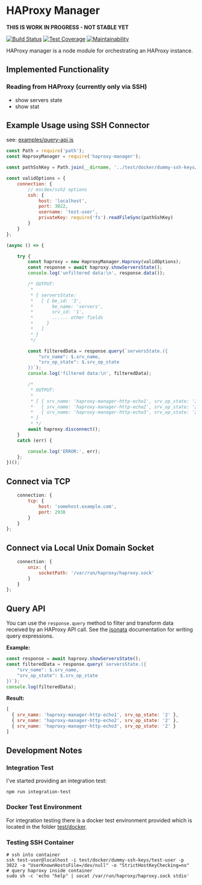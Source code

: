 # HAProxy Manager

**THIS IS WORK IN PROGRESS - NOT STABLE YET**

[![Build Status](https://travis-ci.org/shebang/haproxy-manager.svg?branch=master)](https://travis-ci.org/shebang/haproxy-manager)
[![Test Coverage](https://api.codeclimate.com/v1/badges/dfd55f1efe23a006e412/test_coverage)](https://codeclimate.com/github/shebang/haproxy-manager/test_coverage)
[![Maintainability](https://api.codeclimate.com/v1/badges/dfd55f1efe23a006e412/maintainability)](https://codeclimate.com/github/shebang/haproxy-manager/maintainability)

HAProxy manager is a node module for orchestrating an HAProxy instance.

## Implemented Functionality

### Reading from HAProxy (currently only via SSH)

* show servers state
* show stat

## Example Usage using SSH Connector

see: [examples/query-api.js](examples/query-api.js)
```javascript
const Path = require('path');
const HaproxyManager = require('haproxy-manager');

const pathSshKey = Path.join(__dirname, '../test/docker/dummy-ssh-keys/test-user');

const validOptions = {
    connection: {
        // mscdex/ssh2 options
        ssh: {
            host: 'localhost',
            port: 3022,
            username: 'test-user',
            privateKey: require('fs').readFileSync(pathSshKey)
        }
    }
};

(async () => {

    try {
        const haproxy = new HaproxyManager.Haproxy(validOptions);
        const response = await haproxy.showServersState();
        console.log('unfiltered data:\n', response.data());

        /* OUTPUT:
         *
         * { serversState:
         *   [ { be_id: '3',
         *       be_name: 'servers',
         *       srv_id: '1',
         *       ...... other fields
         *     }
         *   ]
         * }
         */

        const filteredData = response.query(`serversState.({
            "srv_name": $.srv_name,
            "srv_op_state": $.srv_op_state
        })`);
        console.log('filtered data:\n', filteredData);

        /*
         * OUTPUT:
         *
         * [ { srv_name: 'haproxy-manager-http-echo1', srv_op_state: '2' },
         *   { srv_name: 'haproxy-manager-http-echo2', srv_op_state: '2' },
         *   { srv_name: 'haproxy-manager-http-echo3', srv_op_state: '2' }
         * ]
         * */
        await haproxy.disconnect();
    }
    catch (err) {

        console.log('ERROR:', err);
    };
})();

```
## Connect via TCP

```javascript
    connection: {
        tcp: {
            host: 'somehost.example.com',
            port: 2938
        }
    }
};
```

## Connect via Local Unix Domain Socket

```javascript
    connection: {
        unix: {
            socketPath: '/var/run/haproxy/haproxy.sock'
        }
    }
};
```



## Query API

You can use the `response.query` method to filter and transform data received by an HAProxy API call.
See the [jsonata](https://github.com/jsonata-js/jsonata) documentation for writing query expressions.

**Example:**
```javascript
const response = await haproxy.showServersState();
const filteredData = response.query(`serversState.({
    "srv_name": $.srv_name,
    "srv_op_state": $.srv_op_state
})`);
console.log(filteredData);
```

**Result:**
```javascript
[
  { srv_name: 'haproxy-manager-http-echo1', srv_op_state: '2' },
  { srv_name: 'haproxy-manager-http-echo2', srv_op_state: '2' },
  { srv_name: 'haproxy-manager-http-echo3', srv_op_state: '2' }
]
```

## Development Notes
### Integration Test

I've started providing an integration test:

```
npm run integration-test
```

### Docker Test Environment

For integration testing there is a docker test environment provided which is located in the folder [test/docker](test/docker).

### Testing SSH Container

```
# ssh into container
ssh test-user@localhost -i test/docker/dummy-ssh-keys/test-user -p 3022 -o "UserKnownHostsFile=/dev/null" -o "StrictHostKeyChecking=no"
# query haproxy inside container
sudo sh -c 'echo "help" | socat /var/run/haproxy/haproxy.sock stdio'
```

